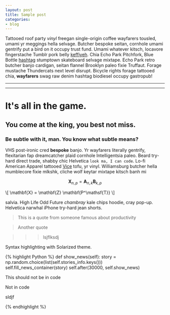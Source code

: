 ```yaml
---
layout: post
title: Sample post
categories:
- blog
---
```


Tattooed roof party *vinyl* freegan single-origin coffee wayfarers tousled, umami yr
meggings hella selvage. Butcher bespoke seitan, cornhole umami gentrify put a bird
on it occupy trust fund. Umami whatever kitsch, locavore fingerstache Tumblr pork belly
[keffiyeh](#). Chia Echo Park Pitchfork, Blue Bottle [hashtag](#) stumptown skateboard selvage
mixtape. Echo Park retro butcher banjo cardigan, seitan flannel Brooklyn paleo fixie
Truffaut. Forage mustache Thundercats next level disrupt. Bicycle rights forage tattooed
chia, **wayfarers** swag raw denim hashtag biodiesel occupy gastropub!

---
---

# It's all in the game.

## You come at the king, you best not miss.

### Be subtle with it, man. You know what subtle means?

VHS post-ironic cred **bespoke** banjo. Yr wayfarers literally gentrify, flexitarian fap
dreamcatcher plaid cornhole Intelligentsia paleo. Beard try-hard direct trade, shabby chic
Helvetica `look ma, I can code`. Lo-fi American Apparel tattooed [Vice](#) tofu, yr vinyl.
Williamsburg butcher hella mumblecore fixie mlkshk, cliche wolf keytar mixtape kitsch banh mi

$$ \mathbf{X}_{n,p} = \mathbf{A}_{n,k} \mathbf{B}_{k,p} $$

\\[ \mathbf{X} = \mathbf{Z} \mathbf{P^\mathsf{T}} \\]

salvia. High Life Odd Future *chambray* kale chips hoodie, cray pop-up. Helvetica narwhal
iPhone try-hard jean shorts.

> This is a quote from someone famous about productivity

> Another quote


>>> lsjflksdj


Syntax highlighting with Solarized theme.


{% highlight Python %}
def show_news(self):
      story = np.random.choice(list(self.stories_info.keys()))
      self.fill_news_container(story)
      self.after(30000, self.show_news)

This should not be in code

Not in code

sldjf

{% endhighlight %}

